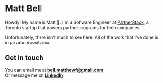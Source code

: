 # Matt Bell

Howdy! My name is Matt :wave:. I'm a Software Engineer at [PartnerStack](https://partnerstack.com/), a Toronto startup that powers partner programs for tech companies.

Unfortunately, there isn't much to see here. All of the work that I've done is in private repositories.

## Get in touch

You can email me at **[bell.matthewf@gmail.com](mailto:bell.matthewf@gmail.com)**<br>
Or message me on **[LinkedIn](https://www.linkedin.com/in/matthewfbell/)**
